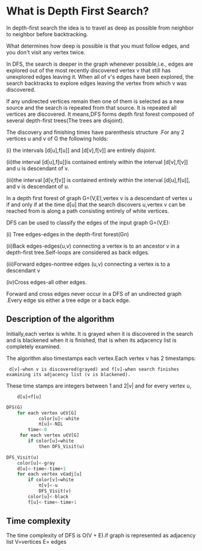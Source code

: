 # What is Depth First Search?

In depth-first search the idea is to travel as deep as possible from neighbor to neighbor before backtracking.

What determines how deep is possible is that you must follow edges, and you don't visit any vertex twice.

In DFS, the search is deeper in the graph whenever possible,i.e., edges are explored out of the most recently discovered vertex v that still has unexplored edges leaving it. When all of v's edges have been explored, the search backtracks to explore edges leaving the vertex from which v was discovered.

If any undirected vertices remain then one of them is selected as a new source and the search is repeated from that source. It is repeated all vertices are discovered. It means,DFS forms depth first forest composed of several depth-first trees(The trees are disjoint).

The discovery and finishing times have parenthesis structure .For any 2 vertices u and v of G the following holds:

(i) the intervals [d[u],f[u]] and [d[v],f[v]] are entirely disjoint.

(ii)the interval [d[u],f[u]]is contained entirely within the interval [d[v],f[v]] and u is descendant of v.

(iii)the interval [d[v,f[v]] is contained entirely within the interval [d[u],f[u]], and v is descendant of u.

In a depth first forest of graph G=(V,E),vertex v is a descendant of vertex u if and only if at the time d[u] that the search discovers u,vertex v can be reached from is along a path consisting entirely of white vertices.

DFS can be used to classify the edges of the input graph G=(V,E):

(i) Tree edges-edges in the depth-first forest(Gn)

(ii)Back edges-edges(u,v) connecting a vertex is to an ancestor v in a depth-first tree.Self-loops are considered as back edges.

(iii)Forward edges-nontree edges (u,v) connecting a vertex is to a descendant v

(iv)Cross edges-all other edges.

Forward and cross edges never occur in a DFS of an undirected graph .Every edge sis either a tree edge or a back edge.

## Description of the algorithm

Initially,each vertex is white. It is grayed when it is discovered in the search and is blackened when it is finished, that is when its adjacency list is completely examined.

The algorithm also timestamps each vertex.Each vertex v has 2 timestamps:

     d[v]-when v is discovered(grayed) and f[v]-when search finishes examining its adjacency list (v is blackened).

These time stamps are integers between 1 and 2|v| and for every vertex u,

        d[u]<f[u]

```python
DFS(G)
    for each vertex u∈V[G]
            color[u]<-white
            π[u]<-NIL
        time<-0
     for each vertex u∈V[G]
        if color[u]=white
            then DFS_Visit(u)

DFS_Visit(u)
    color[u]<-gray
    d[u]<-time<-time+1
    for each vertex v∈adj[u]
        if color[v]=white
            π[v]<-u
            DFS_Visit(v)
        color[u]<-black
        f[u]<-time<-time+1
```

## Time complexity

The time complexity of DFS is O(V + E).if graph is represented as adjacency list
V=vertices
E= edges
